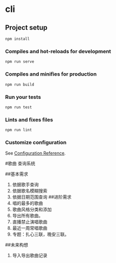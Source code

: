 # cli

## Project setup
```
npm install
```

### Compiles and hot-reloads for development
```
npm run serve
```

### Compiles and minifies for production
```
npm run build
```

### Run your tests
```
npm run test
```

### Lints and fixes files
```
npm run lint
```

### Customize configuration
See [Configuration Reference](https://cli.vuejs.org/config/).


#歌曲 查询系统

##基本需求
  1. 依据歌手查询
  2. 依据歌名模糊搜索
  3. 依据日期范围查询
##进阶需求   
  4. 唱的最多的歌曲
  5. 歌曲风格分类和添加
  6. 导出所有歌曲。
  7. 直播禁止演唱歌曲
  8. 最近一周常唱歌曲
  9. 专题：扎心三联，晚安三联。

##未来构想
  1. 导入导出歌曲记录